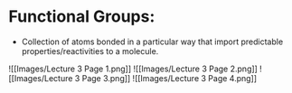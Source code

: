 # Functional Groups:
- Collection of atoms bonded in a particular way that import predictable properties/reactivities to a molecule.

![[Images/Lecture 3 Page 1.png]]
![[Images/Lecture 3 Page 2.png]]
![[Images/Lecture 3 Page 3.png]]
![[Images/Lecture 3 Page 4.png]]

